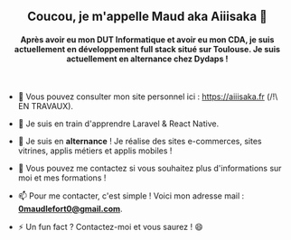 <h2 align="center">Coucou, je m'appelle Maud aka Aiiisaka 👋</h2>
<h4 align="center">Après avoir eu mon DUT Informatique et avoir eu mon CDA, je suis actuellement en développement full stack situé sur Toulouse. Je suis actuellement en alternance chez Dydaps !</h4>

<br>

- 🔭 Vous pouvez consulter mon site personnel ici : https://aiiisaka.fr (/!\ EN TRAVAUX).

- 🌱 Je suis en train d'apprendre Laravel & React Native.

- 🤔 Je suis en **alternance** ! Je réalise des sites e-commerces, sites vitrines, applis métiers et applis mobiles !

- 💬 Vous pouvez me contactez si vous souhaitez plus d'informations sur moi et mes formations !

- 📫 Pour me contacter, c'est simple ! Voici mon adresse mail : **0maudlefort0@gmail.com**.

- ⚡ Un fun fact ? Contactez-moi et vous saurez ! 😄

<!--
**Aiiisaka/Aiiisaka** is a ✨ _special_ ✨ repository because its `README.md` (this file) appears on your GitHub profile.

Here are some ideas to get you started:

- 🔭 I’m currently working on ...
- 🌱 I’m currently learning ...
- 👯 I’m looking to collaborate on ...
- 🤔 I’m looking for help with ...
- 💬 Ask me about ...
- 📫 How to reach me: ...
- 😄 Pronouns: ...
- ⚡ Fun fact: ...
-->
